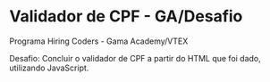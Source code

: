 # Validador de CPF - GA/Desafio

Programa Hiring Coders - Gama Academy/VTEX

Desafio:
Concluir o validador de CPF a partir do HTML que foi dado, utilizando JavaScript.
